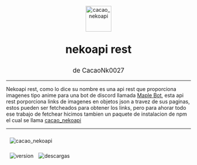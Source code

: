 <div align="center">
    <p><a href="https://discord.gg/PKGhvUKaQN"><img src="https://media.discordapp.net/attachments/809089744574611507/855990674046582794/1624150826097.png?width=322&height=461" width="70" alt="cacao_nekoapi" /></a></p>
    <p style="font-family: -apple-system, BlinkMacSystemFont, 'Segoe UI', Roboto, Oxygen, Ubuntu, Cantarell, 'Open Sans', 'Helvetica Neue', sans-serif; font-size: 30px;"><b>nekoapi rest</b></p>
    <p style="font-family: -apple-system, BlinkMacSystemFont, 'Segoe UI', Roboto, Oxygen, Ubuntu, Cantarell, 'Open Sans', 'Helvetica Neue', sans-serif; font-size: 17px;">de CacaoNk0027<p>
    <hr>
</div>
Nekoapi rest, como lo dice su nombre es una api rest que proporciona imagenes tipo anime para una bot de discord llamada <a href="https://github.com/CacaoNk0027/maplebot">Maple Bot</a>, esta api rest porporciona links de imagenes en objetos json a travez de sus paginas, estos pueden ser fetcheados para obtener los links, pero para ahorar todo ese trabajo de fetchear hicimos tambien un paquete de instalacion de npm el cual se llama <a href="https://www.npmjs.com/package/cacao_nekoapi">cacao_nekoapi</a>
<hr>
<img src="https://nodei.co/npm/cacao_nekoapi.png?downloads=true&downloadRank=true&stars=true" alt="cacao_nekoapi" style="margin-top:10px; margin-left: 10px;">
<p><img style="margin-top:10px; margin-left: 10px;" src="https://img.shields.io/npm/v/cacao_nekoapi.svg?maxAge=3600" alt="version"> <img style="margin-top:10px; margin-left: 10px;"src="https://img.shields.io/npm/dt/cacao_nekoapi" alt="descargas"></p>